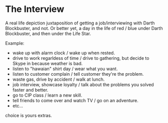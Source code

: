 
# The Interview

A real life depiction juxtaposition of getting a job/interviewing with Darth Blockbuster, and not. Or better yet, a day in the life of red / blue under Darth Blockbuster, and then under the Life Star.

Example:

- wake up with alarm clock / wake up when rested.
- drive to work regarldess of time / drive to gathering, but decide to Skype in because weather is bad.
- listen to "hawaian" shirt day / wear what you want.
- listen to customer complain / tell customer they're the problem.
- waste gas, drive by accident / walk at lunch.
- job interview, showcase loyalty / talk about the problems you solved faster and better.
- go to CIP class / learn a new skill.
- tell friends to come over and watch TV / go on an adventure.
- etc...

choice is yours extras.
